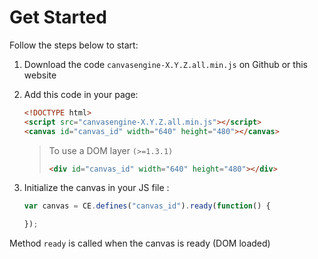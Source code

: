 # Get Started

Follow the steps below to start:

1. Download the code `canvasengine-X.Y.Z.all.min.js` on Github or this website
1. Add this code in your page:
    ```html
    <!DOCTYPE html>
    <script src="canvasengine-X.Y.Z.all.min.js"></script>
    <canvas id="canvas_id" width="640" height="480"></canvas>
    ```
    > To use a DOM layer `(>=1.3.1)`
    > ```html
    > <div id="canvas_id" width="640" height="480"></div>
    > ```

1. Initialize the canvas in your JS file :

    ```javascript
    var canvas = CE.defines("canvas_id").ready(function() {

    });
    ```

Method `ready` is called when the canvas is ready (DOM loaded)

